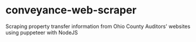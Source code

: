 # conveyance-web-scraper

Scraping property transfer information from Ohio County Auditors' websites using puppeteer with NodeJS
